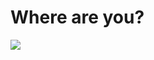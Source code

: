 # Where are you?

<img src="https://user-images.githubusercontent.com/10891311/115127359-dd868b80-9fa3-11eb-89a3-deec50a418f6.png"/>

